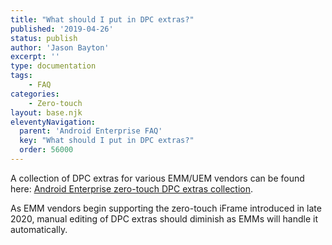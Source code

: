 ```yaml
---
title: "What should I put in DPC extras?"
published: '2019-04-26'
status: publish
author: 'Jason Bayton'
excerpt: ''
type: documentation
tags: 
    - FAQ
categories:
    - Zero-touch
layout: base.njk
eleventyNavigation:
  parent: 'Android Enterprise FAQ'
  key: "What should I put in DPC extras?"
  order: 56000
--- 
```

A collection of DPC extras for various EMM/UEM vendors can be found here: [Android Enterprise zero-touch DPC extras collection](/android/android-enterprise-zero-touch-dpc-extras-collection/).

As EMM vendors begin supporting the zero-touch iFrame introduced in late 2020, manual editing of DPC extras should diminish as EMMs will handle it automatically.


